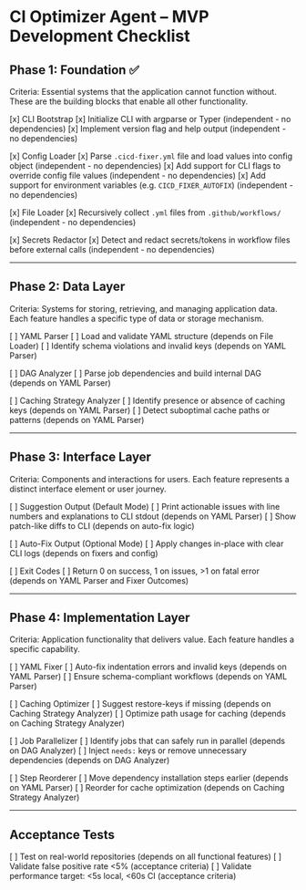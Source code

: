 
# CI Optimizer Agent – MVP Development Checklist

## Phase 1: Foundation ✅
Criteria: Essential systems that the application cannot function without. These are the building blocks that enable all other functionality.

[x] CLI Bootstrap
  [x] Initialize CLI with argparse or Typer (independent - no dependencies)
  [x] Implement version flag and help output (independent - no dependencies)

[x] Config Loader
  [x] Parse `.cicd-fixer.yml` file and load values into config object (independent - no dependencies)
  [x] Add support for CLI flags to override config file values (independent - no dependencies)
  [x] Add support for environment variables (e.g. `CICD_FIXER_AUTOFIX`) (independent - no dependencies)

[x] File Loader
  [x] Recursively collect `.yml` files from `.github/workflows/` (independent - no dependencies)

[x] Secrets Redactor
  [x] Detect and redact secrets/tokens in workflow files before external calls (independent - no dependencies)

---

## Phase 2: Data Layer
Criteria: Systems for storing, retrieving, and managing application data. Each feature handles a specific type of data or storage mechanism.

[ ] YAML Parser
  [ ] Load and validate YAML structure (depends on File Loader)
  [ ] Identify schema violations and invalid keys (depends on YAML Parser)

[ ] DAG Analyzer
  [ ] Parse job dependencies and build internal DAG (depends on YAML Parser)

[ ] Caching Strategy Analyzer
  [ ] Identify presence or absence of caching keys (depends on YAML Parser)
  [ ] Detect suboptimal cache paths or patterns (depends on YAML Parser)

---

## Phase 3: Interface Layer
Criteria: Components and interactions for users. Each feature represents a distinct interface element or user journey.

[ ] Suggestion Output (Default Mode)
  [ ] Print actionable issues with line numbers and explanations to CLI stdout (depends on YAML Parser)
  [ ] Show patch-like diffs to CLI (depends on auto-fix logic)

[ ] Auto-Fix Output (Optional Mode)
  [ ] Apply changes in-place with clear CLI logs (depends on fixers and config)

[ ] Exit Codes
  [ ] Return 0 on success, 1 on issues, >1 on fatal error (depends on YAML Parser and Fixer Outcomes)

---

## Phase 4: Implementation Layer
Criteria: Application functionality that delivers value. Each feature handles a specific capability.

[ ] YAML Fixer
  [ ] Auto-fix indentation errors and invalid keys (depends on YAML Parser)
  [ ] Ensure schema-compliant workflows (depends on YAML Parser)

[ ] Caching Optimizer
  [ ] Suggest restore-keys if missing (depends on Caching Strategy Analyzer)
  [ ] Optimize path usage for caching (depends on Caching Strategy Analyzer)

[ ] Job Parallelizer
  [ ] Identify jobs that can safely run in parallel (depends on DAG Analyzer)
  [ ] Inject `needs:` keys or remove unnecessary dependencies (depends on DAG Analyzer)

[ ] Step Reorderer
  [ ] Move dependency installation steps earlier (depends on YAML Parser)
  [ ] Reorder for cache optimization (depends on Caching Strategy Analyzer)

---

## Acceptance Tests
[ ] Test on real-world repositories (depends on all functional features)
  [ ] Validate false positive rate <5% (acceptance criteria)
  [ ] Validate performance target: <5s local, <60s CI (acceptance criteria)

